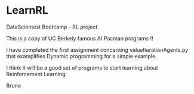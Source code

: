 # LearnRL
DataScientest Bootcamp - RL project 

This is a copy of UC Berkely famous AI Pacman programs !!

I have completed the first assignment concerning valueIterationAgents.py that examplifies Dynamic programming for a simple example. 

I think it will be a good set of programs to start learning about Reinforcement Learning.

Bruno
